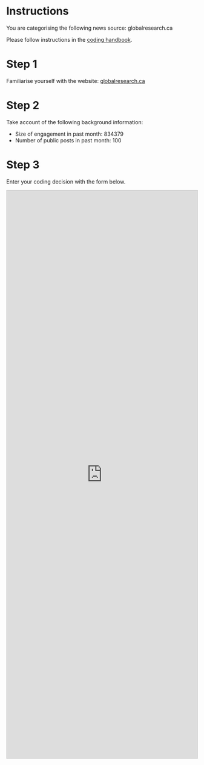 # Instructions

You are categorising the following news source: globalresearch.ca

Please follow instructions in the [coding handbook](http://comprop.oii.ox.ac.uk/).

# Step 1

Familiarise yourself with the website: [globalresearch.ca](globalresearch.ca)

# Step 2

Take account of the following background information:

* Size of engagement in past month: 834379
* Number of public posts in past month: 100

# Step 3

Enter your coding decision with the form below.

<iframe class="airtable-embed"
    src="https://airtable.com/embed/shra38QF3aALor26z?backgroundColor=blue&prefill_Media%20source=globalresearch.ca&prefill_Coder=Bob" frameborder="0"
    onmousewheel="" width="100%" height="1500" style="background: transparent; border: 1px solid #ccc;"></iframe>